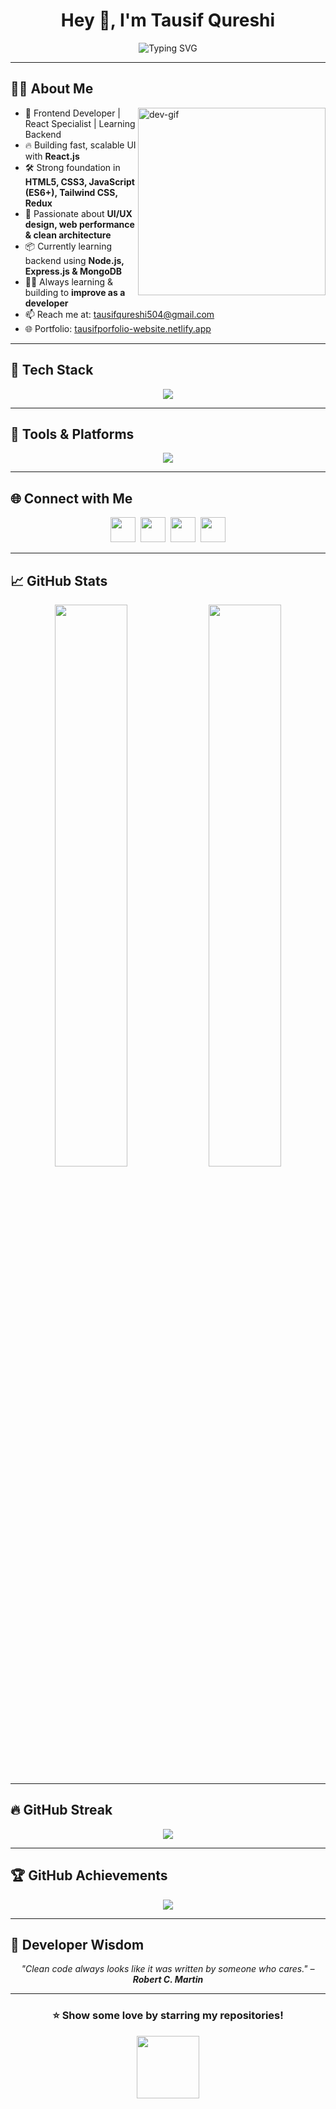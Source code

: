 <h1 align="center">Hey 👋, I'm Tausif Qureshi</h1>

<p align="center">
  <img src="https://readme-typing-svg.demolab.com?font=Fira+Code&size=24&duration=5000&pause=1500&center=true&vCenter=true&color=22D3EE&width=850&lines=Frontend+Developer+%7C+React+Specialist;Building+Scalable+and+Modern+Web+Interfaces;Proficient+in+React,+JavaScript,+and+Tailwind+CSS;Currently+Exploring+Node.js+and+MongoDB" alt="Typing SVG" />
</p>



---

## 🧑‍💻 About Me

<img src="https://cdn.dribbble.com/users/1162077/screenshots/3848914/programmer.gif" alt="dev-gif" align="right" width="300" />

- 🚀 Frontend Developer | React Specialist | Learning Backend  
- 🔥 Building fast, scalable UI with <strong>React.js</strong>
- 🛠️ Strong foundation in <strong>HTML5, CSS3, JavaScript (ES6+), Tailwind CSS, Redux</strong>
- 🎯 Passionate about **UI/UX design, web performance & clean architecture**  
- 📦 Currently learning backend using <strong>Node.js, Express.js & MongoDB</strong> 
- 👨‍💻 Always learning & building to <strong>improve as a developer</strong> 
- 📫 Reach me at: [tausifqureshi504@gmail.com](mailto:tausifqureshi504@gmail.com)  
- 🌐 Portfolio: [tausifporfolio-website.netlify.app](https://tausifporfolio-website.netlify.app)  

---

## 🚀 Tech Stack

<p align="center">
  <img src="https://skillicons.dev/icons?i=html,css,js,react,redux,tailwind,bootstrap,materialui,nodejs,express,mongodb" />
</p>

---

## 🧰 Tools & Platforms

<p align="center">
  <img src="https://skillicons.dev/icons?i=vscode,github,git,postman,netlify,vercel,heroku,codepen,bash" />
</p>

---

## 🌐 Connect with Me

<p align="center">
  <a href="https://linkedin.com/in/tausif-qureshi" target="_blank"><img src="https://skillicons.dev/icons?i=linkedin" height="40"/></a>&nbsp;
  <a href="mailto:tausifqureshi504@gmail.com"><img src="https://cdn-icons-png.flaticon.com/128/732/732200.png" height="40"/></a>&nbsp;
  <a href="https://wa.me/8429097693" target="_blank"><img src="https://cdn-icons-png.flaticon.com/128/733/733585.png" height="40"/></a>&nbsp;
  <a href="https://twitter.com/Tausif_qu16823" target="_blank"><img src="https://skillicons.dev/icons?i=twitter" height="40"/></a>
</p>

---

## 📈 GitHub Stats

<p align="center">
  <img src="https://github-readme-stats.vercel.app/api?username=Tausifqureshi&show_icons=true&theme=tokyonight&hide_border=true" width="48%" />
  <img src="https://github-readme-stats.vercel.app/api/top-langs/?username=Tausifqureshi&layout=compact&theme=tokyonight&hide_border=true" width="48%" />
</p>

---

## 🔥 GitHub Streak

<p align="center">
  <img src="https://github-readme-streak-stats.herokuapp.com/?user=Tausifqureshi&theme=github-dark-blue&hide_border=true" />
</p>

---

## 🏆 GitHub Achievements

<p align="center">
  <img src="https://github-profile-trophy.vercel.app/?username=Tausifqureshi&theme=gruvbox&no-frame=true&row=1&column=7&margin-w=12&margin-h=12" />
</p>

---

## 🧠 Developer Wisdom

<p align="center">
  <i>"Clean code always looks like it was written by someone who cares." – <b>Robert C. Martin</b></i>
</p>

---

<h3 align="center">⭐ Show some love by starring my repositories!</h3>

<p align="center">
  <img src="https://media.giphy.com/media/26ufdipQqU2lhNA4g/giphy.gif" width="100" />
</p>
